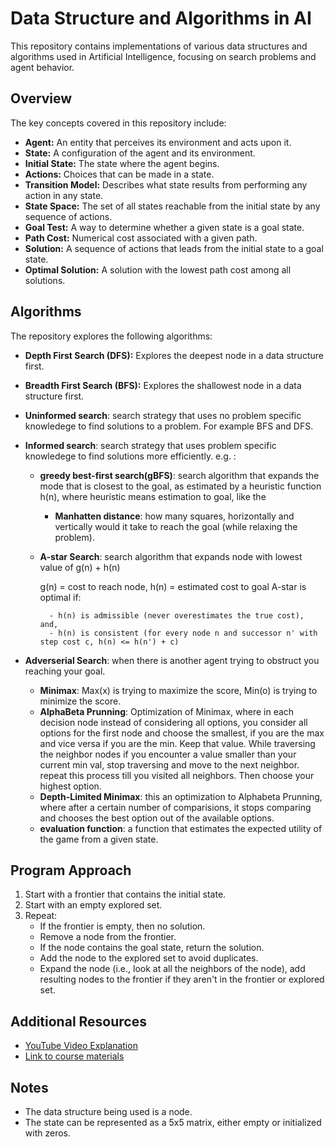# Data Structure and Algorithms in AI

This repository contains implementations of various data structures and algorithms used in Artificial Intelligence, focusing on search problems and agent behavior.

## Overview

The key concepts covered in this repository include:

- **Agent:** An entity that perceives its environment and acts upon it.
- **State:** A configuration of the agent and its environment.
- **Initial State:** The state where the agent begins.
- **Actions:** Choices that can be made in a state.
- **Transition Model:** Describes what state results from performing any action in any state.
- **State Space:** The set of all states reachable from the initial state by any sequence of actions.
- **Goal Test:** A way to determine whether a given state is a goal state.
- **Path Cost:** Numerical cost associated with a given path.
- **Solution:** A sequence of actions that leads from the initial state to a goal state.
- **Optimal Solution:** A solution with the lowest path cost among all solutions.

## Algorithms

The repository explores the following algorithms:

- **Depth First Search (DFS):** Explores the deepest node in a data structure first.
- **Breadth First Search (BFS):** Explores the shallowest node in a data structure first.

- **Uninformed search**: search strategy that uses no problem specific knowledege to find solutions to a problem. For example BFS and DFS.

- **Informed search**: search strategy that uses problem specific knowledege to find solutions more efficiently. e.g. : 
    * **greedy best-first search(gBFS)**: search algorithm that expands the mode that is closest to the goal, as estimated by a heuristic function h(n), where heuristic means estimation to goal, like the  
    
        * **Manhatten distance**: how many squares, horizontally and vertically would it take to reach the goal (while relaxing the problem). 
    
    * **A-star Search**: search algorithm that expands node with lowest value of g(n) + h(n) 

        g(n) = cost to reach node,
        h(n) = estimated cost to goal 
        A-star is optimal if:

            - h(n) is admissible (never overestimates the true cost), and,
            - h(n) is consistent (for every node n and successor n' with step cost c, h(n) <= h(n') + c)

- **Adverserial Search**: when there is another agent trying to obstruct you reaching your goal. 
    * **Minimax**: Max(x) is trying to maximize the score, Min(o) is trying to minimize the score. 
    * **AlphaBeta Prunning**: Optimization of Minimax, where in each decision node instead of considering all options, you consider all options for the first node and choose the smallest, if you are the max and vice versa if you are the min. Keep that value. While traversing the neighbor nodes if you encounter a value smaller than your current min val, stop traversing and move to the next neighbor. repeat this process till you visited all neighbors. Then choose your highest option. 
    * **Depth-Limited Minimax**: this an optimization to Alphabeta Prunning, where after a certain number of comparisions, it stops comparing and chooses the best option out of the available options.
    * **evaluation function**: a function that estimates the expected utility of the game from a given state.



## Program Approach

1. Start with a frontier that contains the initial state.
2. Start with an empty explored set.
3. Repeat:
    - If the frontier is empty, then no solution.
    - Remove a node from the frontier.
    - If the node contains the goal state, return the solution.
    - Add the node to the explored set to avoid duplicates.
    - Expand the node (i.e., look at all the neighbors of the node), add resulting nodes to the frontier if they aren't in the frontier or explored set.

## Additional Resources

- [YouTube Video Explanation](https://youtu.be/5NgNicANyqM?si=2Uqlhq8BHCsGCVIw&t=6715)
- [Link to course materials](https://cs50.harvard.edu/ai/2020/weeks/)

## Notes

- The data structure being used is a node.
- The state can be represented as a 5x5 matrix, either empty or initialized with zeros.
